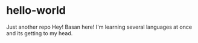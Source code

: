 # hello-world
Just another repo
Hey!
Basan here! I'm learning several languages at once and its getting to my head.
